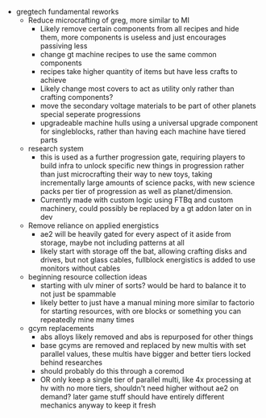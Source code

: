 - gregtech fundamental reworks
	-  Reduce microcrafting of greg, more similar to MI
	    - Likely remove certain components from all recipes and hide them, 
	        more components is useless and just encourages passiving less
	    - change gt machine recipes to use the same common components
	    - recipes take higher quantity of items but have less crafts to achieve
	    - Likely change most covers to act as utility only rather than crafting components?
	    - move the secondary voltage materials to be part of other planets special seperate progressions
	    - upgradeable machine hulls using a universal upgrade component for singleblocks, 
	        rather than having each machine have tiered parts
	-  research system
	    - this is used as a further progression gate, requiring players to build infra to 
	        unlock specific new things in progression rather  than just microcrafting their way to new toys,
	        taking incrementally large amounts of science packs, with new science packs per tier of progression
	        as well as planet/dimension.
	    - Currently made with custom logic using FTBq and custom machinery, could possibly be replaced by a gt addon
	        later on in dev
	-  Remove reliance on applied energistics
	    - ae2 will be heavily gated for every aspect of it aside from storage, maybe not including patterns at all
	    - likely start with storage off the bat, allowing crafting disks and drives, but not glass cables, fullblock energistics is added to use monitors without cables
	-  beginning resource collection ideas
		- starting with ulv miner of sorts? would be hard to balance it to not just be spammable
		- likely better to just have a manual mining more similar to factorio for starting resources,
		with ore blocks or something you can repeatedly mine many times
	-  gcym replacements
		- abs alloys likely removed and abs is repurposed for other things
		- base gcyms are removed and replaced by new multis with set parallel values, these multis have bigger and better tiers locked behind researches
		- should probably do this through a coremod
		- OR only keep a single tier of parallel multi, like 4x processing  at hv with no more tiers, shouldn't need higher without ae2 on demand? later game stuff should have entirely different mechanics anyway to keep it fresh